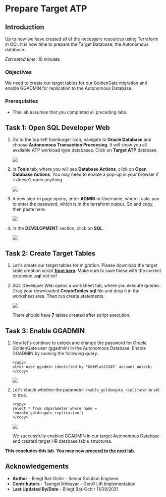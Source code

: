 # Prepare Target ATP

## Introduction

Up to now we have created all of the necessary resources using Terraform in OCI. It is now time to prepare the Target Database, the Autonomous database. 

*Estimated time*: 10 minutes

### Objectives

We need to create our target tables for our GoldenGate migration and enable GGADMIN for replication to the Autonomous Database.

### Prerequisites

* This lab assumes that you completed all preceding labs.

## **Task 1**: Open SQL Developer Web 

1. Go to the top-left hamburger icon, navigate to **Oracle Database** and choose **Autonomous Transaction Processing**. It will show you all available ATP workload type databases. Click on **Target ATP** database.

	![](/images/2.atp.PNG)

2. In **Tools** tab, where you will see **Database Actions**, click on **Open Database Actions**. You may need to enable a pop-up in your browser if it doesn't open anything.

	![](/images/2.atp_1.PNG)

3. A new sign-in page opens, enter **ADMIN** in Username, when it asks you to enter the password, which is in the terraform output. Go and copy, then paste here.

	![](/images/sql_dev_1.png)

4. In the **DEVELOPMENT** section, click on **SQL**. 

	![](/images/sql_dev_5.png)

## **Task 2**: Create Target Tables

1. Let's create our target tables for migration. Please download the target table creation script **[from here](./files/CreateTables.sql)**. Make sure to save these with the correct extension **.sql** not txt!

2. SQL Developer Web opens a worksheet tab, where you execute queries. Drag your downloaded **CreateTables.sql** file and drop it in the worksheet area. Then run create statements.

	![](/images/sql_dev_2.png)

	There should have **7** tables created after script execution.

## **Task 3**: Enable GGADMIN 

1. Now let's continue to unlock and change the password for Oracle GoldenGate user (ggadmin) in the Autonomous Database. Enable GGADMIN by running the following query.

	```
	<copy>
	alter user ggadmin identified by "GG##lab12345" account unlock;
	</copy>
	```

	![](/images/sql_dev_3.png)

2. Let's check whether the parameter `enable_goldengate_replicaton` is set to true. 

	```
	<copy>
	select * from v$parameter where name = 'enable_goldengate_replication';
	</copy>
	```

	![](/images/sql_dev_4.png)

	We successfully enabled GGADMIN in our target Autonomous Database and created target HR database table structures. 

**This concludes this lab. You may now [proceed to the next lab](#next).**

## Acknowledgements

* **Author** - Bilegt Bat-Ochir - Senior Solution Engineer
* **Contributors** - Tsengel Ikhbayar - GenO Lift Implementation
* **Last Updated By/Date** - Bilegt Bat-Ochir 11/09/2021